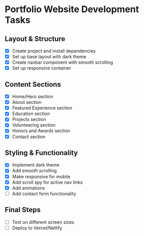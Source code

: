 # Portfolio Website Development Tasks

## Layout & Structure
- [x] Create project and install dependencies
- [x] Set up base layout with dark theme
- [x] Create navbar component with smooth scrolling
- [x] Set up responsive container

## Content Sections
- [x] Home/Hero section
- [x] About section
- [x] Featured Experience section
- [x] Education section
- [x] Projects section
- [x] Volunteering section
- [x] Honors and Awards section
- [x] Contact section

## Styling & Functionality
- [x] Implement dark theme
- [x] Add smooth scrolling
- [x] Make responsive for mobile
- [x] Add scroll spy for active nav links
- [x] Add animations
- [ ] Add contact form functionality

## Final Steps
- [ ] Test on different screen sizes
- [ ] Deploy to Vercel/Netlify
